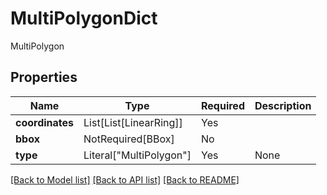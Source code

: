 # MultiPolygonDict

MultiPolygon

## Properties
| Name | Type | Required | Description |
| ------------ | ------------- | ------------- | ------------- |
**coordinates** | List[List[LinearRing]] | Yes |  |
**bbox** | NotRequired[BBox] | No |  |
**type** | Literal["MultiPolygon"] | Yes | None |


[[Back to Model list]](../../../README.md#models-v2-link) [[Back to API list]](../../../README.md#apis-v2-link) [[Back to README]](../../../README.md)
